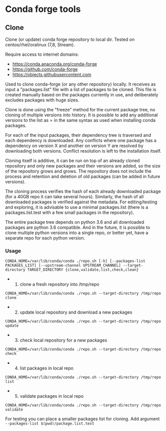 # Conda forge tools

## Clone

Clone (or update) conda forge repository to local dir. Tested on centos/rhel/oralinux (7,8, Stream).

Require access to internet domains:
- https://conda.anaconda.org/conda-forge
- https://github.com/conda-forge
- https://objects.githubusercontent.com


Used to clone conda-forge (or any other repository) locally. It receives as input a "packages.list" file with a list of packages to be cloned. This file is created manually based on the packages currently in use, and deliberately excludes packages with huge sizes.

Clone is done using the "freeze" method for the current package tree, no cloning of multiple versions into history. It is possible to add any additional versions to the list as <name>=<version> in the same syntax as used when installing conda packages.

For each of the input packages, their dependency tree is traversed and each dependency is downloaded. Any conflicts where one package has a dependency on version X and another on version Y are resolved by downloading both versions. Conflict resolution is left to the installation itself.

Cloning itself is additive, it can be run on top of an already cloned repository and only new packages and their versions are added, so the size of the repository grows and grows. The repository does not include the process and retention and deletion of old packages (can be added in future versions).

The cloning process verifies the hash of each already downloaded package (for a 40GB repo it can take several hours). Similarly, the hash of all downloaded packages is verified against the metadata. For editing/testing and exploring, it is advisable to use a minimal packages.list (there is a packages.list.test with a few small packages in the repository).

The entire package tree depends on python 3.6 and all downloaded packages are python 3.6 compatible. And in the future, it is possible to clone multiple python versions into a single repo, or better yet, have a separate repo for each python version.


### Usage

```
CONDA_HOME=/var/lib/conda/conda ./repo.sh [-h] [--packages-list PACKAGES_LIST] [--upstream-channel UPSTREAM_CHANNEL] --target-directory TARGET_DIRECTORY {clone,validate,list,check,clean}
```


* 1. clone a fresh repository into /tmp/repo

```
CONDA_HOME=/var/lib/conda/conda ./repo.sh --target-directory /tmp/repo clone
```


* 2. update local repository and download a new packages

```
CONDA_HOME=/var/lib/conda/conda ./repo.sh --target-directory /tmp/repo update
```



* 3. check local repository for a new packages

```
CONDA_HOME=/var/lib/conda/conda ./repo.sh --target-directory /tmp/repo check
```


* 4. list packages in local repo

```
CONDA_HOME=/var/lib/conda/conda ./repo.sh --target-directory /tmp/repo list
```



* 5. validate packages in local repo

```
CONDA_HOME=/var/lib/conda/conda ./repo.sh --target-directory /tmp/repo validate
```


For testing you can place a smaller packages list for cloning. Add argument `--packages-list $(pwd)/package.list.test` 

